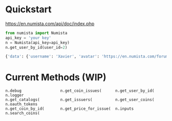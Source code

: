 # Quickstart
https://en.numista.com/api/doc/index.php

```python
from numista import Numista
api_key = 'your key'
n = Numista(api_key=api_key)
n.get_user_by_id(user_id=2)

{'data': {'username': 'Xavier', 'avatar': 'https://en.numista.com/forum/avatars/20002403351640d537b85a.png'}, 'http_status': 200, 'failed': False, 'extra': {'requests': <Response [200]>}}
```

# Current Methods (WIP)
```
n.debug                 n.get_coin_issues(      n.get_user_by_id(       n.logger
n.get_catalogs(         n.get_issuers(          n.get_user_coins(       n.oauth_tokens
n.get_coin_by_id(       n.get_price_for_issue(  n.inputs                n.search_coins(
```